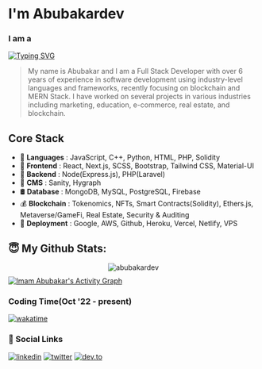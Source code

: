 # I'm Abubakardev

<h3>I am a</h3>

[![Typing SVG](https://readme-typing-svg.herokuapp.com?font=Poppins&size=32&lines=Software+Developer)](https://git.io/typing-svg)

> My name is Abubakar and I am a Full Stack Developer with over 6 years of experience in software development using industry-level languages and frameworks, recently focusing on blockchain and MERN Stack.
> I have worked on several projects in various industries including marketing, education, e-commerce, real estate, and blockchain.

## Core Stack
- 🔸 <b>Languages</b> : JavaScript, C++, Python, HTML, PHP, Solidity
- 🔸 <b>Frontend</b> : React, Next.js, SCSS, Bootstrap, Tailwind CSS, Material-UI
- 🔸 <b>Backend</b> : Node(Express.js), PHP(Laravel)
- 🔸 <b>CMS</b> : Sanity, Hygraph
- 🛢 <b>Database</b> : MongoDB, MySQL, PostgreSQL, Firebase
- 💰 <b>Blockchain</b> : Tokenomics, NFTs, Smart Contracts(Solidity), Ethers.js, Metaverse/GameFi, Real Estate, Security & Auditing<br>
- 🔸 <b>Deployment</b> : Google, AWS, Github, Heroku, Vercel, Netlify, VPS

## 😇 My Github Stats:
<p align="center" style="margin-bottom: 10px;">
<img src="https://github-profile-trophy.vercel.app/?username=Imam-Abubakar&column=7&theme=onedark" alt="abubakardev" />
</p>
<a href="https://github.com/Imam-Abubakar/Imam-Abubakar">
  <img alt="Imam Abubakar's Activity Graph" src="https://activity-graph.herokuapp.com/graph?username=Imam-Abubakar&bg_color=22222E&color=DDDD66&line=00FFFF&point=0000FF"/>
</a>
<br>

### Coding Time(Oct '22 - present)

[![wakatime](https://wakatime.com/badge/user/7764c852-4772-48fb-8346-c61e1fd7eb38.svg)](https://wakatime.com/@7764c852-4772-48fb-8346-c61e1fd7eb38)


### 🔗 Social Links
[![linkedin](https://img.shields.io/badge/linkedin-0A66C2?style=for-the-badge&logo=linkedin&logoColor=white)](https://www.linkedin.com/in/imam-abubakar-olusola-3b246a217)
[![twitter](https://img.shields.io/badge/twitter-1DA1F2?style=for-the-badge&logo=twitter&logoColor=white)](https://twitter.com/abubakardev)
[![dev.to](https://img.shields.io/badge/dev.to-0A0A0A?style=for-the-badge&logo=dev.to&logoColor=white)](https://dev.to/abubakardev)



